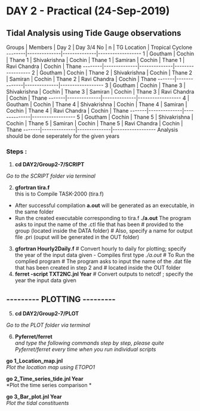 #               DAY 2 - Practical (24-Sep-2019)
## Tidal Analysis using Tide Gauge observations

Groups	|   Members    |    Day 2     |     Day 3/4 
  No    |      n       | TG Location  | Tropical Cyclone 
--------|--------------|--------------|------------------
  1     | Goutham      |  Cochin      |    Thane
  1     | Shivakrishna |  Cochin      |    Thane
  1     | Samiran      |  Cochin      |    Thane
  1     | Ravi Chandra |  Cochin      |    Thane
--------|--------------|--------------|------------------
  2     | Goutham      |  Cochin      |    Thane
  2     | Shivakrishna |  Cochin      |    Thane
  2     | Samiran      |  Cochin      |    Thane
  2     | Ravi Chandra |  Cochin      |    Thane
 -------|--------------|--------------|------------------
  3     | Goutham      |  Cochin      |    Thane
  3     | Shivakrishna |  Cochin      |    Thane
  3     | Samiran      |  Cochin      |    Thane
  3     | Ravi Chandra |  Cochin      |    Thane
 -------|--------------|--------------|------------------
  4     | Goutham      |  Cochin      |    Thane
  4     | Shivakrishna |  Cochin      |    Thane
  4     | Samiran      |  Cochin      |    Thane
  4     | Ravi Chandra |  Cochin      |    Thane
 -------|--------------|--------------|------------------
  5     | Goutham      |  Cochin      |    Thane
  5     | Shivakrishna |  Cochin      |    Thane
  5     | Samiran      |  Cochin      |    Thane
  5     | Ravi Chandra |  Cochin      |    Thane
 -------|--------------|--------------|------------------
 Analysis should be done seperately for the given years

### Steps : 

 1. **cd DAY2/Group2-7/SCRIPT**
 
*Go to the SCRIPT folder via terminal*
    
 2. **gfortran tira.f**                 
     this is to Compile TASK-2000 (tira.f)
* After successful compilation **a.out** will be generated as an executable, in the same folder
* Run the created executable corresponding to tira.f 
**./a.out**
     The program asks to input the name of the .ctl file that has been 
                                             #     provided to the group (located inside the DATA folder)
					                         #     Also, specify a name for output file .pri (ouput will be generated in the OUT folder)
 3. **gfortran Hourly2Daily.f**              # Convert hourly to daily for plotting; specify the year of the input data given - Compiles first
      type *./a.out* 	    	             # To Run the complied program
					                         # The program asks to input the name of the .dat file that has been created in step 2 and 
                                             #   located inside the OUT folder
 4. **ferret -script TXT2NC.jnl Year**       # Convert outputs to netcdf ; specify the year the input data given

## ---------  PLOTTING  --------- 

 5.  **cd DAY2/Group2-7/PLOT**         
 
*Go to the PLOT folder via terminal*

 6.  **Pyferret/ferret**   
*and type the following commands step by step, please quite Pyferret/ferret every time when you run individual scripts* 
     
**go 1_Location_map.jnl**         
*Plot the location map using ETOPO1*
     
**go 2_Time_series_tide.jnl Year**    
*Plot the time series comparison *
     
**go 3_Bar_plot.jnl Year**           
*Plot the tidal constituents*
